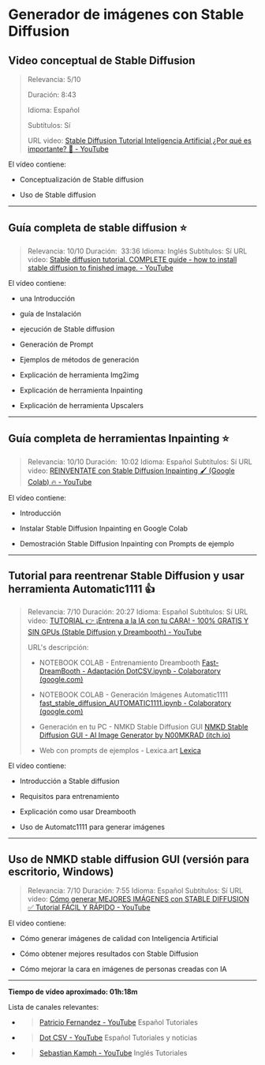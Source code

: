 # Generador de imágenes con Stable Diffusion

## Video conceptual de Stable Diffusion

> Relevancia: 5/10
> 
> Duración: 8:43
> 
> Idioma: Español
> 
> Subtítulos: Sí
> 
> URL video: [Stable Diffusion Tutorial Inteligencia Artificial ¿Por qué es importante? 🚨 - YouTube](https://www.youtube.com/watch?v=v6h06swKG2o&t=55s&ab_channel=Emiliusvgs)

El vídeo contiene:

- Conceptualización de Stable diffusion
  
- Uso de Stable diffusion
  

---

## Guía completa de stable diffusion :star:

> Relevancia: 10/10
> Duración:  33:36
> Idioma: Inglés
> Subtítulos: Sí
> URL video: [Stable diffusion tutorial. COMPLETE guide - how to install stable diffusion to finished image. - YouTube](https://www.youtube.com/watch?v=DHaL56P6f5M&ab_channel=SebastianKamph)

El vídeo contiene:

- una Introducción
  
- guía de Instalación
  
- ejecución de Stable diffusion
  
- Generación de Prompt
  
- Ejemplos de métodos de generación
  
- Explicación de herramienta Img2img
  
- Explicación de herramienta Inpainting
  
- Explicación de herramienta Upscalers
  

---

## Guía completa de herramientas Inpainting :star:

> Relevancia: 10/10
> Duración:  10:02
> Idioma: Español
> Subtítulos: Sí
> URL video: [REINVENTATE con Stable Diffusion Inpainting 🖌 (Google Colab) 🔥 - YouTube](https://www.youtube.com/watch?v=XTzRnDip6_Q&t=276s&ab_channel=PatricioFernandez)

El vídeo contiene:

- Introducción
  
- Instalar Stable Diffusion Inpainting en Google Colab
  
- Demostración Stable Diffusion Inpainting con Prompts de ejemplo
  

---

## Tutorial para reentrenar Stable Diffusion y usar herramienta Automatic1111 :thumbsup:

> Relevancia: 7/10
> Duración: 20:27
> Idioma: Español
> Subtítulos: Sí
> URL video: [TUTORIAL 👉 ¡Entrena a la IA con tu CARA! - 100% GRATIS Y SIN GPUs (Stable Diffusion y Dreambooth) - YouTube](https://www.youtube.com/watch?v=rgKBjRLvjLs&list=LL&index=22&t=6s&ab_channel=DotCSV)
> 
> URL's descripción:
> 
> - NOTEBOOK COLAB - Entrenamiento Dreambooth
>   [Fast-DreamBooth - Adaptación DotCSV.ipynb - Colaboratory (google.com)](https://colab.research.google.com/drive/1-HIbslQd7Ei_mAt25ipqSUMvbe3POm98?usp=sharing)
>   
> - NOTEBOOK COLAB - Generación Imágenes Automatic1111
>   [fast_stable_diffusion_AUTOMATIC1111.ipynb - Colaboratory (google.com)](https://colab.research.google.com/github/TheLastBen/fast-stable-diffusion/blob/main/fast_stable_diffusion_AUTOMATIC1111.ipynb)
>   
> - Generación en tu PC - NMKD Stable Diffusion GUI
>   [NMKD Stable Diffusion GUI - AI Image Generator by N00MKRAD (itch.io)](https://nmkd.itch.io/t2i-gui)
>   
> - Web con prompts de ejemplos - Lexica.art
>   [Lexica](https://lexica.art/)
>   

El vídeo contiene:

- Introducción a Stable diffusion
  
- Requisitos para entrenamiento
  
- Explicación como usar Dreambooth
  
- Uso de Automatc1111 para generar imágenes
  

---

## Uso de NMKD stable diffusion GUI (versión para escritorio, Windows)

> Relevancia: 7/10
> Duración: 7:55
> Idioma: Español
> Subtítulos: Sí
> URL video: [Cómo generar MEJORES IMÁGENES con STABLE DIFFUSION ✅ Tutorial FÁCIL Y RÁPIDO - YouTube](https://www.youtube.com/watch?v=FNBuMil7YRw&list=LL&index=15&t=378s&ab_channel=XavierMitjana)

El vídeo contiene:

- Cómo generar imágenes de calidad con Inteligencia Artificial
  
- Cómo obtener mejores resultados con Stable Diffusion
  
- Cómo mejorar la cara en imágenes de personas creadas con IA
  

---

**Tiempo de vídeo aproximado: 01h:18m**

Lista de canales relevantes:

- > [Patricio Fernandez - YouTube](https://www.youtube.com/channel/UChY8YANMftyY74q1hNMrQ0A)
  > Español
  > Tutoriales
  
- > [Dot CSV - YouTube](https://www.youtube.com/c/DotCSV)
  > Español
  > Tutoriales y noticias
  
- > [Sebastian Kamph - YouTube](https://www.youtube.com/channel/UCvKqTb-65iAmXK59sFNKINQ)
  > Inglés
  > Tutoriales
